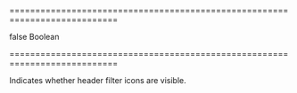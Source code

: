 ===========================================================================
<!--default-->false<!--/default-->
<!--type-->Boolean<!--/type-->
===========================================================================

<!--shortDescription-->
Indicates whether header filter icons are visible.
<!--/shortDescription-->

<!--fullDescription-->

<!--/fullDescription-->